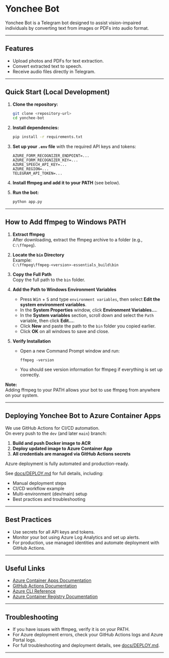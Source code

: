 # Yonchee Bot

Yonchee Bot is a Telegram bot designed to assist vision-impaired individuals by converting text from images or PDFs into audio format.

---

## Features

- Upload photos and PDFs for text extraction.
- Convert extracted text to speech.
- Receive audio files directly in Telegram.

---

## Quick Start (Local Development)

1. **Clone the repository:**
   ```bash
   git clone <repository-url>
   cd yonchee-bot
   ```

2. **Install dependencies:**
   ```bash
   pip install -r requirements.txt
   ```

3. **Set up your `.env` file** with the required API keys and tokens:
   ```
   AZURE_FORM_RECOGNIZER_ENDPOINT=...
   AZURE_FORM_RECOGNIZER_KEY=...
   AZURE_SPEECH_API_KEY=...
   AZURE_REGION=...
   TELEGRAM_API_TOKEN=...
   ```

4. **Install ffmpeg and add it to your PATH** (see below).

5. **Run the bot:**
   ```bash
   python app.py
   ```

---

## How to Add ffmpeg to Windows PATH

1. **Extract ffmpeg**  
   After downloading, extract the ffmpeg archive to a folder (e.g., `C:\ffmpeg`).

2. **Locate the `bin` Directory**  
   Example:  
   `C:\ffmpeg\ffmpeg-<version>-essentials_build\bin`

3. **Copy the Full Path**  
   Copy the full path to the `bin` folder.

4. **Add the Path to Windows Environment Variables**
   - Press <kbd>Win</kbd> + <kbd>S</kbd> and type `environment variables`, then select **Edit the system environment variables**.
   - In the **System Properties** window, click **Environment Variables...**.
   - In the **System variables** section, scroll down and select the `Path` variable, then click **Edit...**.
   - Click **New** and paste the path to the `bin` folder you copied earlier.
   - Click **OK** on all windows to save and close.

5. **Verify Installation**
   - Open a new Command Prompt window and run:
     ```
     ffmpeg -version
     ```
   - You should see version information for ffmpeg if everything is set up correctly.

**Note:**  
Adding ffmpeg to your PATH allows your bot to use ffmpeg from anywhere on your system.

---

## Deploying Yonchee Bot to Azure Container Apps

We use GitHub Actions for CI/CD automation.  
On every push to the `dev` (and later `main`) branch:

1. **Build and push Docker image to ACR**
2. **Deploy updated image to Azure Container App**
3. **All credentials are managed via GitHub Actions secrets**

Azure deployment is fully automated and production-ready.

See [docs/DEPLOY.md](docs/DEPLOY.md) for full details, including:
- Manual deployment steps
- CI/CD workflow example
- Multi-environment (dev/main) setup
- Best practices and troubleshooting

---

## Best Practices

- Use secrets for all API keys and tokens.
- Monitor your bot using Azure Log Analytics and set up alerts.
- For production, use managed identities and automate deployment with GitHub Actions.

---

## Useful Links

- [Azure Container Apps Documentation](https://learn.microsoft.com/en-us/azure/container-apps/)
- [GitHub Actions Documentation](https://docs.github.com/en/actions)
- [Azure CLI Reference](https://learn.microsoft.com/en-us/cli/azure/containerapp)
- [Azure Container Registry Documentation](https://learn.microsoft.com/en-us/azure/container-registry/)

---

## Troubleshooting

- If you have issues with ffmpeg, verify it is on your PATH.
- For Azure deployment errors, check your GitHub Actions logs and Azure Portal logs.
- For full troubleshooting and deployment details, see [docs/DEPLOY.md](docs/DEPLOY.md).

---